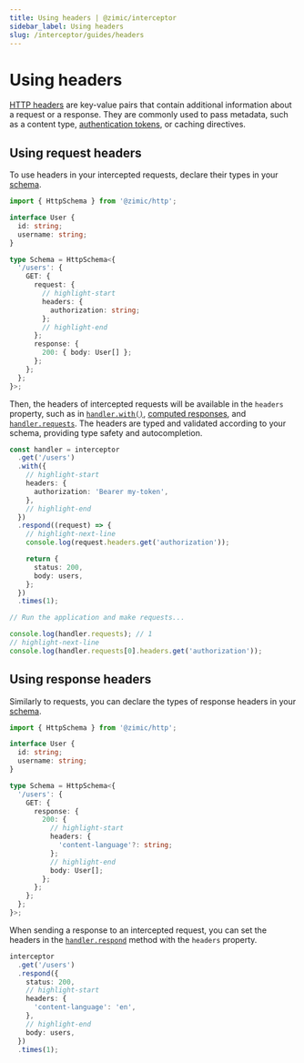 ```yaml
---
title: Using headers | @zimic/interceptor
sidebar_label: Using headers
slug: /interceptor/guides/headers
---
```


# Using headers

[HTTP headers](https://developer.mozilla.org/docs/Web/HTTP/Reference/Headers) are key-value pairs that contain
additional information about a request or a response. They are commonly used to pass metadata, such as a content type,
[authentication tokens](/docs/zimic-fetch/guides/5-authentication.md), or caching directives.

## Using request headers

To use headers in your intercepted requests, declare their types in your [schema](/docs/zimic-http/guides/1-schemas.md).

```ts title='schema.ts'
import { HttpSchema } from '@zimic/http';

interface User {
  id: string;
  username: string;
}

type Schema = HttpSchema<{
  '/users': {
    GET: {
      request: {
        // highlight-start
        headers: {
          authorization: string;
        };
        // highlight-end
      };
      response: {
        200: { body: User[] };
      };
    };
  };
}>;
```

Then, the headers of intercepted requests will be available in the `headers` property, such as in
[`handler.with()`](/docs/zimic-interceptor/api/3-http-request-handler.md#handlerwith),
[computed responses](/docs/zimic-interceptor/api/3-http-request-handler.md#computed-responses), and
[`handler.requests`](/docs/zimic-interceptor/api/3-http-request-handler.md#handlerrequests). The headers are typed and
validated according to your schema, providing type safety and autocompletion.

```ts
const handler = interceptor
  .get('/users')
  .with({
    // highlight-start
    headers: {
      authorization: 'Bearer my-token',
    },
    // highlight-end
  })
  .respond((request) => {
    // highlight-next-line
    console.log(request.headers.get('authorization'));

    return {
      status: 200,
      body: users,
    };
  })
  .times(1);

// Run the application and make requests...

console.log(handler.requests); // 1
// highlight-next-line
console.log(handler.requests[0].headers.get('authorization'));
```

## Using response headers

Similarly to requests, you can declare the types of response headers in your
[schema](/docs/zimic-http/guides/1-schemas.md).

```ts title='schema.ts'
import { HttpSchema } from '@zimic/http';

interface User {
  id: string;
  username: string;
}

type Schema = HttpSchema<{
  '/users': {
    GET: {
      response: {
        200: {
          // highlight-start
          headers: {
            'content-language'?: string;
          };
          // highlight-end
          body: User[];
        };
      };
    };
  };
}>;
```

When sending a response to an intercepted request, you can set the headers in the
[`handler.respond`](/docs/zimic-interceptor/api/3-http-request-handler.md#handlerrespond) method with the `headers`
property.

```ts
interceptor
  .get('/users')
  .respond({
    status: 200,
    // highlight-start
    headers: {
      'content-language': 'en',
    },
    // highlight-end
    body: users,
  })
  .times(1);
```
